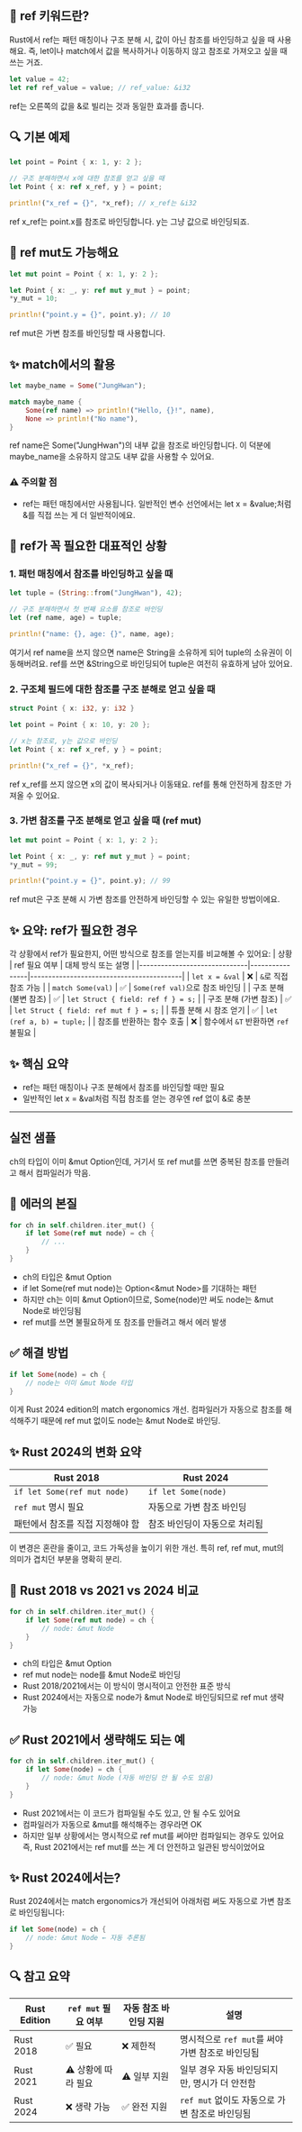 

## 🧠 ref 키워드란?
Rust에서 ref는 패턴 매칭이나 구조 분해 시, 값이 아닌 참조를 바인딩하고 싶을 때 사용해요.
즉, let이나 match에서 값을 복사하거나 이동하지 않고 참조로 가져오고 싶을 때 쓰는 거죠.
```rust
let value = 42;
let ref ref_value = value; // ref_value: &i32
```

ref는 오른쪽의 값을 &로 빌리는 것과 동일한 효과를 줍니다.


## 🔍 기본 예제
```rust
let point = Point { x: 1, y: 2 };

// 구조 분해하면서 x에 대한 참조를 얻고 싶을 때
let Point { x: ref x_ref, y } = point;

println!("x_ref = {}", *x_ref); // x_ref는 &i32
```

ref x_ref는 point.x를 참조로 바인딩합니다.
y는 그냥 값으로 바인딩되죠.


## 🔧 ref mut도 가능해요
```rust
let mut point = Point { x: 1, y: 2 };

let Point { x: _, y: ref mut y_mut } = point;
*y_mut = 10;

println!("point.y = {}", point.y); // 10

```

ref mut은 가변 참조를 바인딩할 때 사용합니다.


## ✨ match에서의 활용
```rust
let maybe_name = Some("JungHwan");

match maybe_name {
    Some(ref name) => println!("Hello, {}!", name),
    None => println!("No name"),
}
```

ref name은 Some("JungHwan")의 내부 값을 참조로 바인딩합니다.
이 덕분에 maybe_name을 소유하지 않고도 내부 값을 사용할 수 있어요.


### ⚠️ 주의할 점
- ref는 패턴 매칭에서만 사용됩니다. 일반적인 변수 선언에서는 let x = &value;처럼 &를 직접 쓰는 게 더 일반적이에요.



## 🧠 ref가 꼭 필요한 대표적인 상황

### 1. 패턴 매칭에서 참조를 바인딩하고 싶을 때
```rust
let tuple = (String::from("JungHwan"), 42);

// 구조 분해하면서 첫 번째 요소를 참조로 바인딩
let (ref name, age) = tuple;

println!("name: {}, age: {}", name, age);
```

여기서 ref name을 쓰지 않으면 name은 String을 소유하게 되어 tuple의 소유권이 이동해버려요.
ref를 쓰면 &String으로 바인딩되어 tuple은 여전히 유효하게 남아 있어요.


### 2. 구조체 필드에 대한 참조를 구조 분해로 얻고 싶을 때
```rust
struct Point { x: i32, y: i32 }

let point = Point { x: 10, y: 20 };

// x는 참조로, y는 값으로 바인딩
let Point { x: ref x_ref, y } = point;

println!("x_ref = {}", *x_ref);
```

ref x_ref를 쓰지 않으면 x의 값이 복사되거나 이동돼요.
ref를 통해 안전하게 참조만 가져올 수 있어요.


### 3. 가변 참조를 구조 분해로 얻고 싶을 때 (ref mut)
```rust
let mut point = Point { x: 1, y: 2 };

let Point { x: _, y: ref mut y_mut } = point;
*y_mut = 99;

println!("point.y = {}", point.y); // 99
```

ref mut은 구조 분해 시 가변 참조를 안전하게 바인딩할 수 있는 유일한 방법이에요.


## ✨ 요약: ref가 필요한 경우

각 상황에서 ref가 필요한지, 어떤 방식으로 참조를 얻는지를 비교해볼 수 있어요:
| 상황                         | ref 필요 여부 | 대체 방식 또는 설명                     |
|------------------------------|----------------|------------------------------------------|
| `let x = &val`               | ❌             | `&`로 직접 참조 가능                     |
| `match Some(val)`            | ✅             | `Some(ref val)`으로 참조 바인딩          |
| 구조 분해 (불변 참조)         | ✅             | `let Struct { field: ref f } = s;`       |
| 구조 분해 (가변 참조)         | ✅             | `let Struct { field: ref mut f } = s;`   |
| 튜플 분해 시 참조 얻기        | ✅             | `let (ref a, b) = tuple;`                |
| 참조를 반환하는 함수 호출     | ❌             | 함수에서 `&T` 반환하면 `ref` 불필요      |



## ✨ 핵심 요약
- ref는 패턴 매칭이나 구조 분해에서 참조를 바인딩할 때만 필요
- 일반적인 let x = &val처럼 직접 참조를 얻는 경우엔 ref 없이 &로 충분

----
## 실전 샘플

ch의 타입이 이미 &mut Option<Node>인데, 거기서 또 ref mut를 쓰면 중복된 참조를 만들려고 해서 컴파일러가 막음.

## 🧠 에러의 본질
```rust
for ch in self.children.iter_mut() {
    if let Some(ref mut node) = ch {
        // ...
    }
}
```

- ch의 타입은 &mut Option<Node>
- if let Some(ref mut node)는 Option<&mut Node>를 기대하는 패턴
- 하지만 ch는 이미 &mut Option<Node>이므로, Some(node)만 써도 node는 &mut Node로 바인딩됨
- ref mut를 쓰면 불필요하게 또 참조를 만들려고 해서 에러 발생

## ✅ 해결 방법
```rust
if let Some(node) = ch {
    // node는 이미 &mut Node 타입
}
```

이게 Rust 2024 edition의 match ergonomics 개선.
컴파일러가 자동으로 참조를 해석해주기 때문에 ref mut 없이도 node는 &mut Node로 바인딩.


## ✨ Rust 2024의 변화 요약
| Rust 2018                      | Rust 2024                  |
|-------------------------------|----------------------------|
| `if let Some(ref mut node)`   | `if let Some(node)`        |
| `ref mut` 명시 필요            | 자동으로 가변 참조 바인딩   |
| 패턴에서 참조를 직접 지정해야 함 | 참조 바인딩이 자동으로 처리됨 |

이 변경은 혼란을 줄이고, 코드 가독성을 높이기 위한 개선.
특히 ref, ref mut, mut의 의미가 겹치던 부분을 명확히 분리.



## 🧠 Rust 2018 vs 2021 vs 2024 비교
```rust
for ch in self.children.iter_mut() {
    if let Some(ref mut node) = ch {
        // node: &mut Node
    }
}
```

- ch의 타입은 &mut Option<Node>
- ref mut node는 node를 &mut Node로 바인딩
- Rust 2018/2021에서는 이 방식이 명시적이고 안전한 표준 방식
- Rust 2024에서는 자동으로 node가 &mut Node로 바인딩되므로 ref mut 생략 가능

## ✅ Rust 2021에서 생략해도 되는 예
```rust
for ch in self.children.iter_mut() {
    if let Some(node) = ch {
        // node: &mut Node (자동 바인딩 안 될 수도 있음)
    }
}
```

- Rust 2021에서는 이 코드가 컴파일될 수도 있고, 안 될 수도 있어요
- 컴파일러가 자동으로 &mut를 해석해주는 경우라면 OK
- 하지만 일부 상황에서는 명시적으로 ref mut를 써야만 컴파일되는 경우도 있어요
즉, Rust 2021에서는 ref mut를 쓰는 게 더 안전하고 일관된 방식이었어요


## ✨ Rust 2024에서는?
Rust 2024에서는 match ergonomics가 개선되어 아래처럼 써도 자동으로 가변 참조로 바인딩됩니다:
```rust
if let Some(node) = ch {
    // node: &mut Node ← 자동 추론됨
}
```


## 🔍 참고 요약
| Rust Edition | `ref mut` 필요 여부       | 자동 참조 바인딩 지원 | 설명                                                  |
|--------------|---------------------------|------------------------|-------------------------------------------------------|
| Rust 2018    | ✅ 필요                    | ❌ 제한적              | 명시적으로 `ref mut`를 써야 가변 참조로 바인딩됨     |
| Rust 2021    | ⚠️ 상황에 따라 필요        | ⚠️ 일부 지원           | 일부 경우 자동 바인딩되지만, 명시가 더 안전함         |
| Rust 2024    | ❌ 생략 가능               | ✅ 완전 지원            | `ref mut` 없이도 자동으로 가변 참조로 바인딩됨        |



